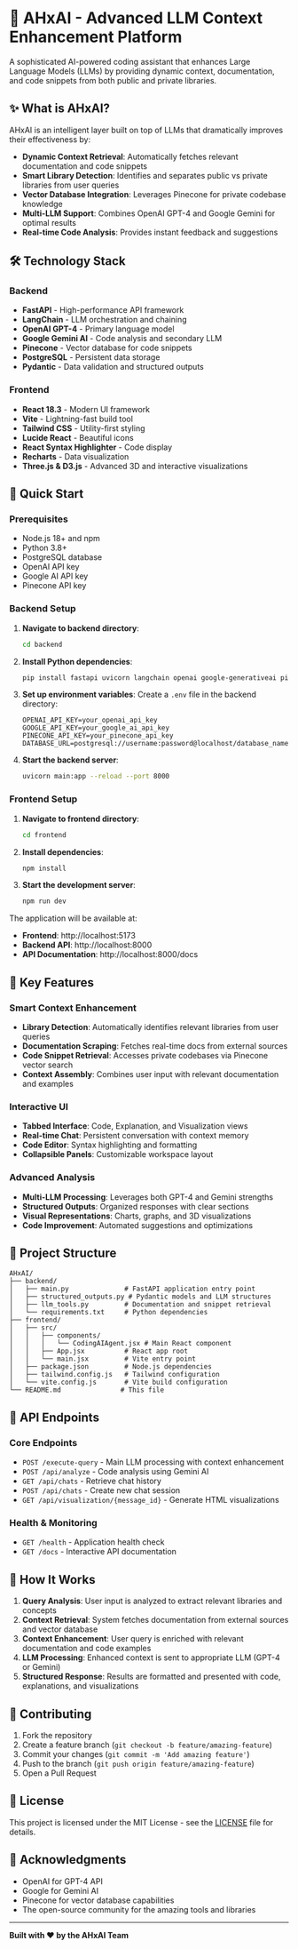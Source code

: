 # 🤖 AHxAI - Advanced LLM Context Enhancement Platform

A sophisticated AI-powered coding assistant that enhances Large Language Models (LLMs) by providing dynamic context, documentation, and code snippets from both public and private libraries.

## ✨ What is AHxAI?

AHxAI is an intelligent layer built on top of LLMs that dramatically improves their effectiveness by:

- **Dynamic Context Retrieval**: Automatically fetches relevant documentation and code snippets
- **Smart Library Detection**: Identifies and separates public vs private libraries from user queries
- **Vector Database Integration**: Leverages Pinecone for private codebase knowledge
- **Multi-LLM Support**: Combines OpenAI GPT-4 and Google Gemini for optimal results
- **Real-time Code Analysis**: Provides instant feedback and suggestions

## 🛠 Technology Stack

### Backend
- **FastAPI** - High-performance API framework
- **LangChain** - LLM orchestration and chaining
- **OpenAI GPT-4** - Primary language model
- **Google Gemini AI** - Code analysis and secondary LLM
- **Pinecone** - Vector database for code snippets
- **PostgreSQL** - Persistent data storage
- **Pydantic** - Data validation and structured outputs

### Frontend
- **React 18.3** - Modern UI framework
- **Vite** - Lightning-fast build tool
- **Tailwind CSS** - Utility-first styling
- **Lucide React** - Beautiful icons
- **React Syntax Highlighter** - Code display
- **Recharts** - Data visualization
- **Three.js & D3.js** - Advanced 3D and interactive visualizations

## 🚀 Quick Start

### Prerequisites
- Node.js 18+ and npm
- Python 3.8+
- PostgreSQL database
- OpenAI API key
- Google AI API key
- Pinecone API key

### Backend Setup

1. **Navigate to backend directory**:
   ```bash
   cd backend
   ```

2. **Install Python dependencies**:
   ```bash
   pip install fastapi uvicorn langchain openai google-generativeai pinecone-client psycopg2-binary pydantic requests python-dotenv
   ```

3. **Set up environment variables**:
   Create a `.env` file in the backend directory:
   ```env
   OPENAI_API_KEY=your_openai_api_key
   GOOGLE_API_KEY=your_google_ai_api_key
   PINECONE_API_KEY=your_pinecone_api_key
   DATABASE_URL=postgresql://username:password@localhost/database_name
   ```

4. **Start the backend server**:
   ```bash
   uvicorn main:app --reload --port 8000
   ```

### Frontend Setup

1. **Navigate to frontend directory**:
   ```bash
   cd frontend
   ```

2. **Install dependencies**:
   ```bash
   npm install
   ```

3. **Start the development server**:
   ```bash
   npm run dev
   ```

The application will be available at:
- **Frontend**: http://localhost:5173
- **Backend API**: http://localhost:8000
- **API Documentation**: http://localhost:8000/docs

## 🎯 Key Features

### Smart Context Enhancement
- **Library Detection**: Automatically identifies relevant libraries from user queries
- **Documentation Scraping**: Fetches real-time docs from external sources
- **Code Snippet Retrieval**: Accesses private codebases via Pinecone vector search
- **Context Assembly**: Combines user input with relevant documentation and examples

### Interactive UI
- **Tabbed Interface**: Code, Explanation, and Visualization views
- **Real-time Chat**: Persistent conversation with context memory
- **Code Editor**: Syntax highlighting and formatting
- **Collapsible Panels**: Customizable workspace layout

### Advanced Analysis
- **Multi-LLM Processing**: Leverages both GPT-4 and Gemini strengths
- **Structured Outputs**: Organized responses with clear sections
- **Visual Representations**: Charts, graphs, and 3D visualizations
- **Code Improvement**: Automated suggestions and optimizations

## 📁 Project Structure

```
AHxAI/
├── backend/
│   ├── main.py              # FastAPI application entry point
│   ├── structured_outputs.py # Pydantic models and LLM structures
│   ├── llm_tools.py         # Documentation and snippet retrieval
│   └── requirements.txt     # Python dependencies
├── frontend/
│   ├── src/
│   │   ├── components/
│   │   │   └── CodingAIAgent.jsx # Main React component
│   │   ├── App.jsx          # React app root
│   │   └── main.jsx         # Vite entry point
│   ├── package.json         # Node.js dependencies
│   ├── tailwind.config.js   # Tailwind configuration
│   └── vite.config.js       # Vite build configuration
└── README.md               # This file
```

## 🔧 API Endpoints

### Core Endpoints
- `POST /execute-query` - Main LLM processing with context enhancement
- `POST /api/analyze` - Code analysis using Gemini AI
- `GET /api/chats` - Retrieve chat history
- `POST /api/chats` - Create new chat session
- `GET /api/visualization/{message_id}` - Generate HTML visualizations

### Health & Monitoring
- `GET /health` - Application health check
- `GET /docs` - Interactive API documentation

## 🌟 How It Works

1. **Query Analysis**: User input is analyzed to extract relevant libraries and concepts
2. **Context Retrieval**: System fetches documentation from external sources and vector database
3. **Context Enhancement**: User query is enriched with relevant documentation and code examples
4. **LLM Processing**: Enhanced context is sent to appropriate LLM (GPT-4 or Gemini)
5. **Structured Response**: Results are formatted and presented with code, explanations, and visualizations

## 🤝 Contributing

1. Fork the repository
2. Create a feature branch (`git checkout -b feature/amazing-feature`)
3. Commit your changes (`git commit -m 'Add amazing feature'`)
4. Push to the branch (`git push origin feature/amazing-feature`)
5. Open a Pull Request

## 📝 License

This project is licensed under the MIT License - see the [LICENSE](LICENSE) file for details.

## 🙏 Acknowledgments

- OpenAI for GPT-4 API
- Google for Gemini AI
- Pinecone for vector database capabilities
- The open-source community for the amazing tools and libraries

---

**Built with ❤️ by the AHxAI Team**